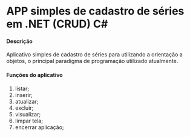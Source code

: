 # APP simples de cadastro de séries em .NET (CRUD) C#

#### Descrição

Aplicativo simples de cadastro de séries para utilizando a orientação a objetos, o principal paradigma de programação utilizado atualmente.

#### Funções do aplicativo

1. listar;
2. inserir;
3. atualizar;
4. excluir;
5. visualizar;
6. limpar tela;
7. encerrar aplicação;

